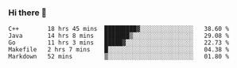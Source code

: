 ### Hi there 👋

<!--
**yeya24/yeya24** is a ✨ _special_ ✨ repository because its `README.md` (this file) appears on your GitHub profile.

Here are some ideas to get you started:

- 🔭 I’m currently working on ...
- 🌱 I’m currently learning ...
- 👯 I’m looking to collaborate on ...
- 🤔 I’m looking for help with ...
- 💬 Ask me about ...
- 📫 How to reach me: ...
- 😄 Pronouns: ...
- ⚡ Fun fact: ...
-->

<!--START_SECTION:waka-->
```text
C++        18 hrs 45 mins  █████████▓░░░░░░░░░░░░░░░   38.60 % 
Java       14 hrs 8 mins   ███████▒░░░░░░░░░░░░░░░░░   29.08 % 
Go         11 hrs 3 mins   █████▓░░░░░░░░░░░░░░░░░░░   22.73 % 
Makefile   2 hrs 7 mins    █░░░░░░░░░░░░░░░░░░░░░░░░   04.38 % 
Markdown   52 mins         ▒░░░░░░░░░░░░░░░░░░░░░░░░   01.80 % 
```
<!--END_SECTION:waka-->
